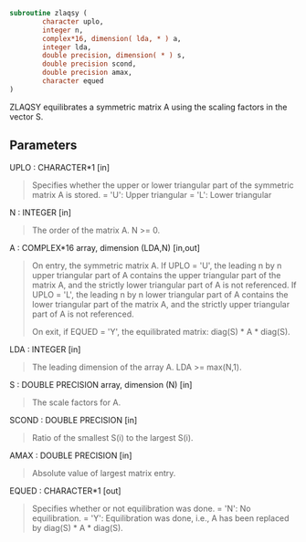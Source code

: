 ```fortran
subroutine zlaqsy (
        character uplo,
        integer n,
        complex*16, dimension( lda, * ) a,
        integer lda,
        double precision, dimension( * ) s,
        double precision scond,
        double precision amax,
        character equed
)
```

ZLAQSY equilibrates a symmetric matrix A using the scaling factors
in the vector S.

## Parameters
UPLO : CHARACTER\*1 [in]
> Specifies whether the upper or lower triangular part of the
> symmetric matrix A is stored.
> = 'U':  Upper triangular
> = 'L':  Lower triangular

N : INTEGER [in]
> The order of the matrix A.  N >= 0.

A : COMPLEX\*16 array, dimension (LDA,N) [in,out]
> On entry, the symmetric matrix A.  If UPLO = 'U', the leading
> n by n upper triangular part of A contains the upper
> triangular part of the matrix A, and the strictly lower
> triangular part of A is not referenced.  If UPLO = 'L', the
> leading n by n lower triangular part of A contains the lower
> triangular part of the matrix A, and the strictly upper
> triangular part of A is not referenced.
> 
> On exit, if EQUED = 'Y', the equilibrated matrix:
> diag(S) \* A \* diag(S).

LDA : INTEGER [in]
> The leading dimension of the array A.  LDA >= max(N,1).

S : DOUBLE PRECISION array, dimension (N) [in]
> The scale factors for A.

SCOND : DOUBLE PRECISION [in]
> Ratio of the smallest S(i) to the largest S(i).

AMAX : DOUBLE PRECISION [in]
> Absolute value of largest matrix entry.

EQUED : CHARACTER\*1 [out]
> Specifies whether or not equilibration was done.
> = 'N':  No equilibration.
> = 'Y':  Equilibration was done, i.e., A has been replaced by
> diag(S) \* A \* diag(S).
